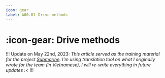 ```yaml
---
icon: gear
label: A00.01⠀Drive methods
---
```

# :icon-gear: Drive methods

!!!
Update on May 22nd, 2023: *This article served as the training material for the project [Submarine](/projects/P04-submarine.md). I'm using translation tool on what I originally wrote for the team (in Vietnamese), I will re-write everything in future updates :<*
!!!
